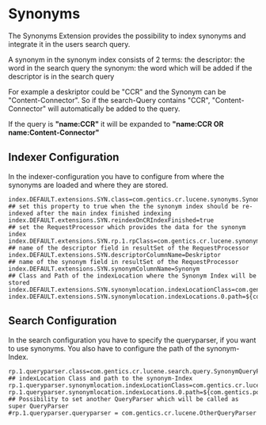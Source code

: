 # Synonyms #

The Synonyms Extension provides the possibility to index synonyms and integrate it in the users search query.

A synonym in the synonym index consists of 2 terms:
the descriptor: the word in the search query
the synonym: the word which will be added if the descriptor is in the search query

For example a deskriptor could be "CCR" and the Synonym can be "Content-Connector". So if the search-Query contains "CCR", "Content-Connector" will automatically be added to the query.

If the query is **"name:CCR"** it will be expanded to **"name:CCR OR name:Content-Connector"**

## Indexer Configuration ##

In the indexer-configuration you have to configure from where the synonyms are loaded and where they are stored.

```
index.DEFAULT.extensions.SYN.class=com.gentics.cr.lucene.synonyms.SynonymIndexExtension
## set this property to true when the the synonym index should be re-indexed after the main index finished indexing
index.DEFAULT.extensions.SYN.reindexOnCRIndexFinished=true
## set the RequestProcessor which provides the data for the synonym index
index.DEFAULT.extensions.SYN.rp.1.rpClass=com.gentics.cr.lucene.synonyms.DummySynonymRequestProcessor
## name of the descriptor field in resultSet of the RequestProcessor
index.DEFAULT.extensions.SYN.descriptorColumnName=Deskriptor
## name of the synonym field in resultSet of the RequestProcessor
index.DEFAULT.extensions.SYN.synonymColumnName=Synonym
## Class and Path of the indexLocation where the Synonym Index will be stored
index.DEFAULT.extensions.SYN.synonymlocation.indexLocationClass=com.gentics.cr.lucene.indexer.index.LuceneSingleIndexLocation
index.DEFAULT.extensions.SYN.synonymlocation.indexLocations.0.path=${com.gentics.portalnode.confpath}/index/sym
```


## Search Configuration ##

In the search configuration you have to specify the queryparser, if you want to use synonyms. You also have to configure the path of the synonym-Index.

```
rp.1.queryparser.class=com.gentics.cr.lucene.search.query.SynonymQueryParser
## indexLocation Class and path to the synonym-Index
rp.1.queryparser.synonymlocation.indexLocationClass=com.gentics.cr.lucene.indexer.index.LuceneSingleIndexLocation
rp.1.queryparser.synonymlocation.indexLocations.0.path=${com.gentics.portalnode.confpath}/index/sym
## Possibility to set another QueryParser which will be called as super QueryParser
#rp.1.queryparser.queryparser = com.gentics.cr.lucene.OtherQueryParser

```